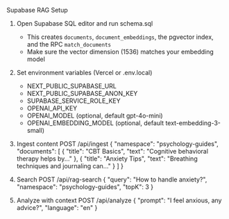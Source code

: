 Supabase RAG Setup

1) Open Supabase SQL editor and run schema.sql
   - This creates `documents`, `document_embeddings`, the pgvector index, and the RPC `match_documents`
   - Make sure the vector dimension (1536) matches your embedding model

2) Set environment variables (Vercel or .env.local)
   - NEXT_PUBLIC_SUPABASE_URL
   - NEXT_PUBLIC_SUPABASE_ANON_KEY
   - SUPABASE_SERVICE_ROLE_KEY
   - OPENAI_API_KEY
   - OPENAI_MODEL (optional, default gpt-4o-mini)
   - OPENAI_EMBEDDING_MODEL (optional, default text-embedding-3-small)

3) Ingest content
   POST /api/ingest
   {
     "namespace": "psychology-guides",
     "documents": [
       { "title": "CBT Basics", "text": "Cognitive behavioral therapy helps by..." },
       { "title": "Anxiety Tips", "text": "Breathing techniques and journaling can..." }
     ]
   }

4) Search
   POST /api/rag-search
   {
     "query": "How to handle anxiety?",
     "namespace": "psychology-guides",
     "topK": 3
   }

5) Analyze with context
   POST /api/analyze
   {
     "prompt": "I feel anxious, any advice?",
     "language": "en"
   }
































